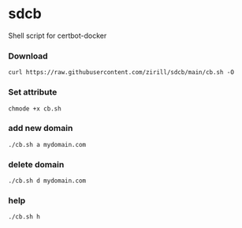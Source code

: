 # sdcb
Shell script for certbot-docker 


### Download
```
curl https://raw.githubusercontent.com/zirill/sdcb/main/cb.sh -O 
```

### Set attribute
```
chmode +x cb.sh
```

### add new domain
```
./cb.sh a mydomain.com
```

### delete domain
```
./cb.sh d mydomain.com
```


### help
```
./cb.sh h
```

